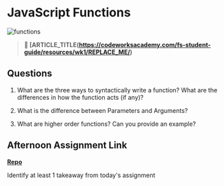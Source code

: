 # JavaScript Functions

![functions](https://bcw.blob.core.windows.net/public/img/function-anatomy.jpg)

> **📖 [ARTICLE_TITLE(https://codeworksacademy.com/fs-student-guide/resources/wk1/REPLACE_ME/)**

## Questions

1. What are the three ways to syntactically write a function? What are the differences in how the function acts (if any)?

2. What is the difference between Parameters and Arguments?

3. What are higher order functions? Can you provide an example?

## Afternoon Assignment Link

**[Repo](https://github.com/{{ghname}}/<ASSIGNMENT_REPO>)**

Identify at least 1 takeaway from today's assignment
